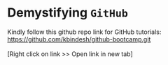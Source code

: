 # Demystifying `GitHub`

Kindly follow this github repo link for GitHub tutorials: <br/>
https://github.com/kbindesh/github-bootcamp.git <br/><br/>[Right click on link >> Open link in new tab]
